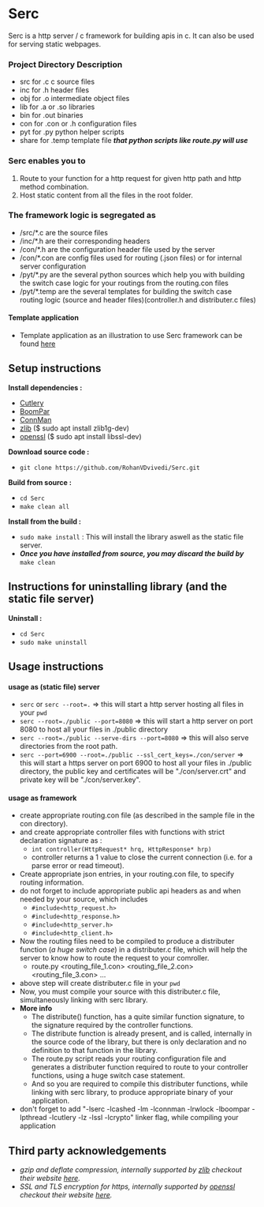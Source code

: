 # Serc
 Serc is a http server / c framework for building apis in c. It can also be used for serving static webpages.

### Project Directory Description

 * src for .c c source files
 * inc for .h header files
 * obj for .o intermediate object files
 * lib for .a or .so libraries
 * bin for .out binaries
 * con for .con or .h configuration files
 * pyt for .py python helper scripts
 * share for .temp template file ***that python scripts like route.py will use***

### Serc enables you to
 1. Route to your function for a http request for given http path and http method combination.
 2. Host static content from all the files in the root folder.

### The framework logic is segregated as
* /src/*.c are the source files
* /inc/*.h are their corresponding headers
* /con/*.h are the configuration header file used by the server
* /con/*.con are config files used for routing (.json files) or for internal server configuration
* /pyt/*.py are the several python sources which help you with building the switch case logic for your routings from the routing.con files
* /pyt/*.temp are the several templates for building the switch case routing logic (source and header files)(controller.h and distributer.c files)

#### Template application
* Template application as an illustration to use Serc framework can be found [here](https://github.com/RohanVDvivedi/serc_template_application)

## Setup instructions
**Install dependencies :**
 * [Cutlery](https://github.com/RohanVDvivedi/Cutlery)
 * [BoomPar](https://github.com/RohanVDvivedi/BoomPar)
 * [ConnMan](https://github.com/RohanVDvivedi/ConnMan)
 * [zlib](https://github.com/madler/zlib)		  ($ sudo apt install zlib1g-dev)
 * [openssl](https://github.com/openssl/openssl)	($ sudo apt install libssl-dev)

**Download source code :**
 * `git clone https://github.com/RohanVDvivedi/Serc.git`

**Build from source :**
 * `cd Serc`
 * `make clean all`

**Install from the build :**
 * `sudo make install` : This will install the library aswell as the static file server.
 * ***Once you have installed from source, you may discard the build by*** `make clean`

## Instructions for uninstalling library (and the static file server)
**Uninstall :**
 * `cd Serc`
 * `sudo make uninstall`

## Usage instructions
#### usage as (static file) server
 * `serc` or `serc --root=.`	=> this will start a http server hosting all files in your `pwd`
 * `serc --root=./public --port=8080` => this will start a http server on port 8080 to host all your files in ./public directory
 * `serc --root=./public --serve-dirs --port=8080` => this will also serve directories from the root path.
 * `serc --port=6900 --root=./public --ssl_cert_keys=./con/server`	=> this will start a https server on port 6900 to host all your files in ./public directory, the public key and certificates will be "./con/server.crt" and  private key will be "./con/server.key".

#### usage as framework
 * create appropriate routing.con file (as described in the sample file in the con directory).
 * and create appropriate controller files with functions with strict declaration signature as : 
   * ```int controller(HttpRequest* hrq, HttpResponse* hrp)```
   * controller returns a 1 value to close the current connection (i.e. for a parse error or read timeout).
 * Create appropriate json entries, in your routing.con file, to specify routing information.
 * do not forget to include appropriate public api headers as and when needed by your source, which includes
   * `#include<http_request.h>`
   * `#include<http_response.h>`
   * `#include<http_server.h>`
   * `#include<http_client.h>`
 * Now the routing files need to be compiled to produce a distributer function (*a huge switch case*) in a distributer.c file, which will help the server to know how to route the request to your comroller.
   * route.py <routing_file_1.con> <routing_file_2.con> <routing_file_3.con> ...
 * above step will create distributer.c file in your `pwd`
 * Now, you must compile your source with this distributer.c file, simultaneously linking with serc library.
 * **More info**
   * The distribute() function, has a quite similar function signature, to the signature required by the controller functions.
   * The distribute function is already present, and is called, internally in the source code of the library, but there is only declaration and no definition to that function in the library.
   * The route.py script reads your routing configuration file and generates a distributer function required to route to your controller functions, using a huge switch case statement.
   * And so you are required to compile this distributer functions, while linking with serc library, to produce appropriate binary of your application.
 * don't forget to add "-lserc -lcashed -lm -lconnman -lrwlock -lboompar -lpthread -lcutlery -lz -lssl -lcrypto" linker flag, while compiling your application

## Third party acknowledgements
 * *gzip and deflate compression, internally supported by [zlib](https://github.com/madler/zlib) checkout their website [here](https://zlib.net/).*
 * *SSL and TLS encryption for https, internally supported by [openssl](https://github.com/openssl/openssl) checkout their website [here](https://www.openssl.org/).*

